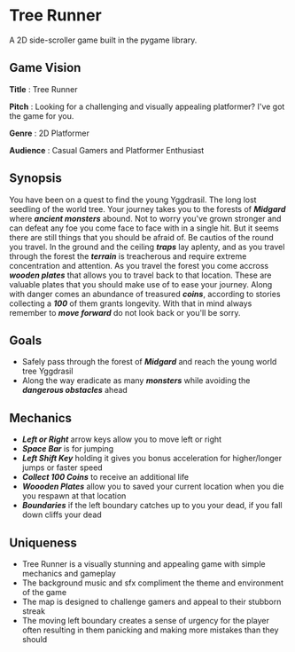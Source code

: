 # Tree Runner

A 2D side-scroller game built in the pygame library.

## Game Vision

**Title** : Tree Runner

**Pitch** : Looking for a challenging and visually appealing platformer? I've got the game for you.

**Genre** : 2D Platformer

**Audience** : Casual Gamers and Platformer Enthusiast 

## Synopsis
You have been on a quest to find the young Yggdrasil. The long lost seedling of the world tree. Your journey takes you to the forests of ***Midgard*** where ***ancient monsters*** abound. Not to worry you've grown stronger and can defeat any foe you come face to face with in a single hit. But it seems there are still things that you should be afraid of. Be cautios of the round you travel. In the ground and the ceiling ***traps*** lay aplenty, and as you travel through the forest the ***terrain*** is treacherous and require extreme concentration and attention. As you travel the forest you come accross ***wooden plates*** that allows you to travel back to that location. These are valuable plates that you should make use of to ease your journey. Along with danger comes an abundance of treasured ***coins***, according to stories collecting a ***100*** of them grants longevity. With that in mind always remember to ***move forward*** do not look back or you'll be sorry.

## Goals
- Safely pass through the forest of ***Midgard*** and reach the young world tree Yggdrasil
- Along the way eradicate as many ***monsters*** while avoiding the ***dangerous obstacles*** ahead

## Mechanics
- ***Left or Right*** arrow keys allow you to move left or right
- ***Space Bar*** is for jumping
- ***Left Shift Key*** holding it gives you bonus acceleration for higher/longer jumps or faster speed
- ***Collect 100 Coins*** to receive an additional life
- ***Woooden Plates*** allow you to saved your current location when you die you respawn at that location
- ***Boundaries*** if the left boundary catches up to you your dead, if you fall down cliffs your dead

## Uniqueness
- Tree Runner is a visually stunning and appealing game with simple mechanics and gameplay
- The background music and sfx compliment the theme and environment of the game
- The map is designed to challenge gamers and appeal to their stubborn streak
- The moving left boundary creates a sense of urgency for the player often resulting in them panicking and making more mistakes than they should